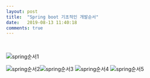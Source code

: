 ```yaml
---
layout: post
title:  "Spring boot 기초적인 개발순서"
date:   2019-08-13 11:40:18
comments: true
---
```


<br/>



![spring순서1](https://user-images.githubusercontent.com/49789734/62911237-9acbe380-bdbe-11e9-9ac8-7e46cf326d33.png)

![spring순서2](https://user-images.githubusercontent.com/49789734/62911239-9acbe380-bdbe-11e9-9f29-b30f4d512d06.png)![spring순서3](https://user-images.githubusercontent.com/49789734/62911234-9a334d00-bdbe-11e9-9ca2-880d8c64126d.png)
![spring순서4](https://user-images.githubusercontent.com/49789734/62911235-9acbe380-bdbe-11e9-9c4e-7cfeed6e9615.png)
![spring순서5](https://user-images.githubusercontent.com/49789734/62911236-9acbe380-bdbe-11e9-9fac-06f7fc3eaa39.png)

